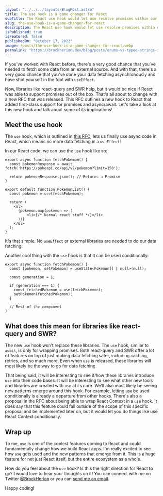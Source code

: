 ```yaml
---
layout: "../../../layouts/BlogPost.astro"
title: The use hook is a game changer for React
subTitle: The React use hook would let use resolve promises within our React components and hooks, including on the client.
slug: the-use-hook-is-a-game-changer-for-react
description: The React use hook would let use resolve promises within our React components and hooks, including on the client.
isPublished: true
isFeatured: false
publishedOn: "October 17, 2022"
image: /posts/the-use-hook-is-a-game-changer-for-react.webp
permalink: "https://brockherion.dev/blog/posts/enums-vs-typed-strings-in-typescript"
---
```


If you've worked with React before, there's a very good chance that you've needed to fetch some data from an external source. And with that, there's a very good chance that you've done your data fetching asynchronously and have shot yourself in the foot with `useEffect`.

Now, libraries like react-query and SWR help, but it would be nice if React was able to support promises out of the box. That's all about to change with a new RFC that was released. This RFC outlines a new hook to React that added first-class support for promises and async/await. Let's take a look at this new hook and talk about some of its implications!

## Meet the use hook

The `use` hook, which is outlined in [this RFC](https://github.com/reactjs/rfcs/pull/229/files), lets us finally use async code in React, which means no more data fetching in a `useEffect`!

In our React code, we can use the `use` hook like so:

```tsx
export async function fetchPokemon() {
  const pokemonResponse = await fetch('https://pokeapi.co/api/v2/pokemon?limit=150');

  return pokemonResponse.json(); // Returns a Promise
}

export default function PokemonList() {
  const pokemon = use(fetchPokemon);

  return (
    <ul>
      {pokemon.map(pokemon => (
          <li>{/* Normal react stuff */}</li>
      ))}
    </ul>
  );
}
```

It's that simple. No `useEffect` or external libraries are needed to do our data fetching.

Another cool thing with the `use` hook is that it can be used conditionally:

```tsx
export async function fetchPokemon() {
  const [pokemon, setPokemon] = useState<Pokemon[] | null>(null);

  const generation = 1;

  if (generation === 1) {
    const fetchedPokemon = use(fetchPokemon);
    setPokemon(fetchedPokemon);
  }

  // Rest of the component
}
```

## What does this mean for libraries like react-query and SWR?

The new `use` hook won't replace these libraries. The `use` hook, similar to `await`, is only for wrapping promises. Both react-query and SWR offer a lot of features on top of just making data fetching safer, including caching, retries, and so much more. Even when `use` is released, these libraries will most likely be the way to go for data fetching.

That being said, it will be interesting to see if/how these libraries introduce `use` into their code bases. It will be interesting to see what other new tools and libraries are created with `use` at its core. We'll also most likely be seeing new patterns emerge around this hook. For example, letting `use` be used conditionally is already a departure from other hooks. There's also a proposal in the RFC about being able to wrap React Context in a `use` hook. It does say that this feature could fall outside of the scope of this specific proposal and be implemented later on, but it would let you do things like use React Context conditionally.

## Wrap up

To me, `use` is one of the coolest features coming to React and could fundamentally change how we build React apps. I'm really excited to see how `use` gets used and the new patterns that emerge from it. This is a huge feature for not just React itself, but the entire ecosystem as a whole.

How do you feel about the `use` hook? Is this the right direction for React to go? I would love to hear your thoughts on it! You can connect with me on Twitter [@BrockHerion](https://twitter.com/brockherion) or you can [send me an email](mailto:brockherion.dev@gmail.com).

Happy coding!
